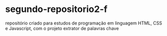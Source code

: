 # segundo-repositorio2-f
repositório criado para estudos de programação em linguagem HTML, CSS e Javascript, com o projeto extrator de palavras chave
